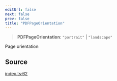 ```yaml
---
editUrl: false
next: false
prev: false
title: "PDFPageOrientation"
---
```


> **PDFPageOrientation**: `"portrait"` \| `"landscape"`

Page orientation

## Source

[index.ts:62](https://github.com/dgmjs/dgmjs/blob/main/packages/pdf/src/index.ts#L62)
